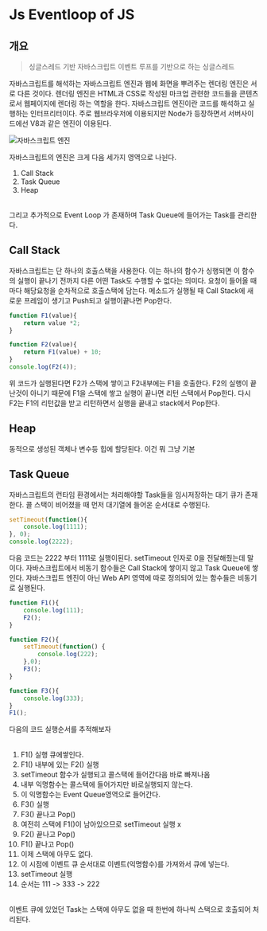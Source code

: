 # Js Eventloop of JS

## 개요

> 싱글스레드 기반 자바스크립트
> 이벤트 루프를 기반으로 하는 싱글스레드 

자바스크립트를 해석하는 자바스크립트 엔진과 웹에 화면을 뿌려주는 렌더링 엔진은 서로 다른 것이다. 
렌더링 엔진은 HTML과 CSS로 작성된 마크업 관련한 코드들을 콘텐츠로서 웹페이지에 렌더링 하는 역할을 한다.
자바스크립트 엔진이란 코드를 해석하고 실행하는 인터프리터이다.
주로 웹브라우저에 이용되지만 Node가 등장하면서 서버사이드에선 V8과 같은 엔진이 이용된다. </br>

![자바스크립트 엔진](https://user-images.githubusercontent.com/43857226/83752181-0b702380-a6a3-11ea-95a9-e49435648ab1.PNG)

자바스크립트의 엔진은 크게 다음 세가지 영역으로 나뉜다. 
</br>
1. Call Stack </br>
2. Task Queue </br>
3. Heap </br>
</br>
그리고 추가적으로 Event Loop 가 존재하며 Task Queue에 들어가는 Task를 관리한다.

## Call Stack

자바스크립트는 단 하나의 호출스택을 사용한다. 이는 하나의 함수가 싱행되면 이 함수의
실행이 끝나기 전까지 다른 어떤 Task도 수행할 수 없다는 의미다. 요청이 들어올 때 마다 
해당요청을 순차적으로 호출스택에 담는다. 메소드가 실행될 때 Call Stack에 새로운 프레임이 생기고 Push되고 실행이끝나면 Pop한다.

```javascript
function F1(value){
	return value *2;
}

function F2(value){
	return F1(value) + 10;
}
console.log(F2(4)); 
```

위 코드가 실행된다면 F2가 스택에 쌓이고 F2내부에는 F1을 호출한다. F2의 실행이 끝난것이
아니기 때문에 F1을 스택에 쌓고 실행이 끝나면 리턴 스택에서 Pop한다. 다시 F2는
F1의 리턴값을 받고 리턴하면서 실행을 끝내고 stack에서 Pop한다.

## Heap

동적으로 생성된 객체나 변수등 힙에 할당된다. 이건 뭐 그냥 기본

## Task Queue

자바스크립트의 런타임 환경에서는 처리해야할 Task들을 임시저장하는 대기 큐가 존재한다.
콜 스택이 비어졌을 때 먼저 대기열에 들어온 순서대로 수행된다. 

```javascript
setTimeout(function(){
	console.log(1111);
}, 0);
console.log(2222);
```

다음 코드는 2222 부터 1111로 실행이된다. setTimeout 인자로 0을 전달해줬는데 말이다.
자바스크립트에서 비동기 함수들은 Call Stack에 쌓이지 않고 Task Queue에 쌓인다. 
자바스크립트 엔진이 아닌 Web API 영역에 따로 정의되어 있는 함수들은 비동기로 실행된다.

```javascript
function F1(){
	console.log(111);
	F2();
}

function F2(){
	setTimeout(function() {
		console.log(222);
	},0);
	F3();
}

function F3(){
	console.log(333);
}
F1();
```

다음의 코드 실행순서를 추적해보자 </br>
</br>
1. F1() 실행 큐에쌓인다.</br>
2. F1() 내부에 있는 F2() 실행</br>
3. setTimeout 함수가 실행되고 콜스택에 들어간다음 바로 빠져나옴</br>
4. 내부 익명함수는 콜스택에 들어가지만 바로실행되지 않는다.</br>
5. 이 익명함수는 Event Queue영역으로 들어간다.</br>
4. F3() 실행 </br>
5. F3() 끝나고 Pop()</br>
6. 여전히 스택에 F1()이 남아있으므로 setTimeout 실행 x</br>
7. F2() 끝나고 Pop()</br>
8. F1() 끝나고 Pop()</br>
9. 이제 스택에 아무도 없다.</br>
10. 이 시점에 이벤트 큐 순서대로 이벤트(익명함수)를 가져와서 큐에 넣는다.</br>
11. setTimeout 실행</br>
12. 순서는 111 -> 333 -> 222</br>
</br>
이벤트 큐에 있었던 Task는 스택에 아무도 없을 때 한번에 하나씩 스택으로 호출되어 처리된다.

